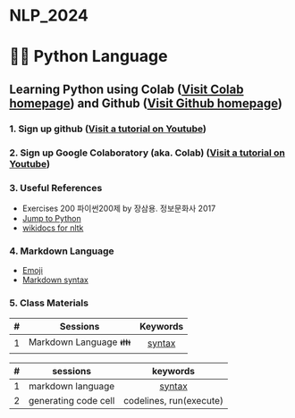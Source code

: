 # NLP_2024
# 🐹🍦 **Python Language**

## **Learning Python** using **Colab** ([Visit Colab homepage](https://colab.research.google.com/?utm_source=scs-index)) and **Github** ([Visit Github homepage](https://github.com/))

### **1. Sign up github** ([Visit a tutorial on Youtube](https://www.youtube.com/watch?v=c-NikCpec7U))
### **2. Sign up Google Colaboratory** (aka. Colab) ([Visit a tutorial on Youtube](https://www.youtube.com/watch?v=2X_EU18OeYM))

### **3. Useful References**
- Exercises 200 파이썬200제 by 장삼용. 정보문화사 2017
- [Jump to Python](https://wikidocs.net/book/1)
- [wikidocs for nltk](https://wikidocs.net/21667)

### **4. Markdown Language**
* [Emoji](https://gist.github.com/rxaviers/7360908)
* [Markdown syntax](https://www.markdownguide.org/basic-syntax/)


### **5. Class Materials**
| # | Sessions | Keywords |
|:--:|:--:|:--:|
| 1 | Markdown Language 👪  | [syntax](https://github.com/ms624atyale/NLP_2024/blob/main/0_MarkDown4README_md.ipynb)|
>
| # | sessions | keywords |
|:--:|:--:|:--:|
| 1 |markdown language  |[ syntax ](https://www.markdownguide.org/basic-syntax/) |
|2|generating code cell|codelines, run(execute) |

